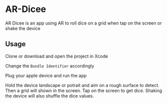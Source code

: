 # AR-Dicee
AR Dicee is an app using AR to roll dice on a grid when tap on the screen or shake the device

## Usage
Clone or download and open the project in Xcode

Change the `Bundle Identifier` accordingly

Plug your apple device and run the app

Hold the device landscape or potrait and aim on a rough surface to detect. Then a grid will shown in the screen. Tap on the screen to get dice. Shaking the device will also shuffle the dice values.